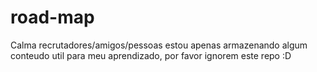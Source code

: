# road-map
Calma recrutadores/amigos/pessoas estou apenas armazenando algum conteudo util para meu aprendizado, por favor ignorem este repo :D
